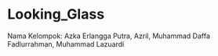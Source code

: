 # Looking_Glass
Nama Kelompok: 
Azka Erlangga Putra,
Azril,
Muhammad Daffa Fadlurrahman,
Muhammad Lazuardi
